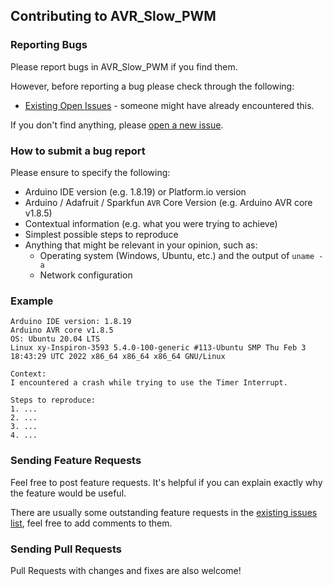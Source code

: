 ## Contributing to AVR_Slow_PWM

### Reporting Bugs

Please report bugs in AVR_Slow_PWM if you find them.

However, before reporting a bug please check through the following:

* [Existing Open Issues](https://github.com/khoih-prog/AVR_Slow_PWM/issues) - someone might have already encountered this.

If you don't find anything, please [open a new issue](https://github.com/khoih-prog/AVR_Slow_PWM/issues/new).

### How to submit a bug report

Please ensure to specify the following:

* Arduino IDE version (e.g. 1.8.19) or Platform.io version
* Arduino / Adafruit / Sparkfun `AVR` Core Version (e.g. Arduino AVR core v1.8.5)
* Contextual information (e.g. what you were trying to achieve)
* Simplest possible steps to reproduce
* Anything that might be relevant in your opinion, such as:
  * Operating system (Windows, Ubuntu, etc.) and the output of `uname -a`
  * Network configuration


### Example

```
Arduino IDE version: 1.8.19
Arduino AVR core v1.8.5
OS: Ubuntu 20.04 LTS
Linux xy-Inspiron-3593 5.4.0-100-generic #113-Ubuntu SMP Thu Feb 3 18:43:29 UTC 2022 x86_64 x86_64 x86_64 GNU/Linux

Context:
I encountered a crash while trying to use the Timer Interrupt.

Steps to reproduce:
1. ...
2. ...
3. ...
4. ...
```
### Sending Feature Requests

Feel free to post feature requests. It's helpful if you can explain exactly why the feature would be useful.

There are usually some outstanding feature requests in the [existing issues list](https://github.com/khoih-prog/AVR_Slow_PWM/issues?q=is%3Aopen+is%3Aissue+label%3Aenhancement), feel free to add comments to them.

### Sending Pull Requests

Pull Requests with changes and fixes are also welcome!
